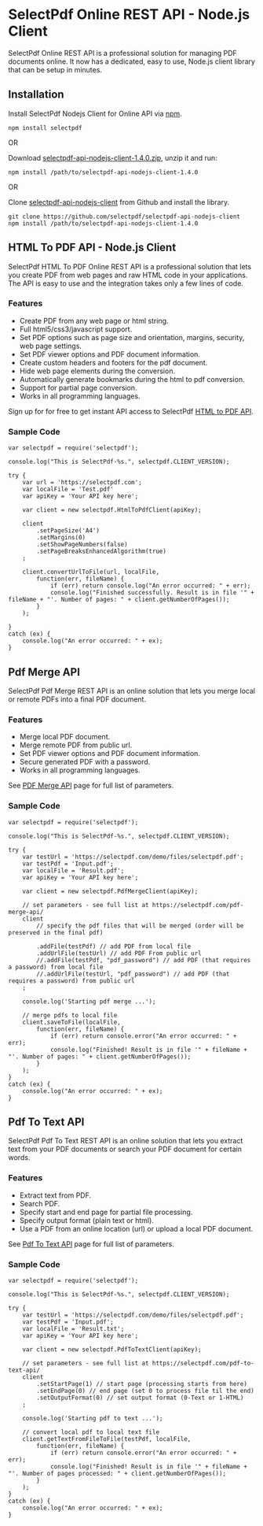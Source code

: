 # SelectPdf Online REST API - Node.js Client

SelectPdf Online REST API is a professional solution for managing PDF documents online. It now has a dedicated, easy to use, Node.js client library that can be setup in minutes.

## Installation

Install SelectPdf Nodejs Client for Online API via [npm](https://www.npmjs.com/package/selectpdf).

```
npm install selectpdf
```

OR

Download [selectpdf-api-nodejs-client-1.4.0.zip](https://github.com/selectpdf/selectpdf-api-nodejs-client/releases/download/1.4.0/selectpdf-api-nodejs-client-1.4.0.zip), unzip it and run:

```
npm install /path/to/selectpdf-api-nodejs-client-1.4.0
```

OR

Clone [selectpdf-api-nodejs-client](https://github.com/selectpdf/selectpdf-api-nodejs-client) from Github and install the library.

```
git clone https://github.com/selectpdf/selectpdf-api-nodejs-client
npm install /path/to/selectpdf-api-nodejs-client-1.4.0
```

## HTML To PDF API - Node.js Client

SelectPdf HTML To PDF Online REST API is a professional solution that lets you create PDF from web pages and raw HTML code in your applications. The API is easy to use and the integration takes only a few lines of code.

### Features

* Create PDF from any web page or html string.
* Full html5/css3/javascript support.
* Set PDF options such as page size and orientation, margins, security, web page settings.
* Set PDF viewer options and PDF document information.
* Create custom headers and footers for the pdf document.
* Hide web page elements during the conversion.
* Automatically generate bookmarks during the html to pdf conversion.
* Support for partial page conversion.
* Works in all programming languages.

Sign up for for free to get instant API access to SelectPdf [HTML to PDF API](https://selectpdf.com/html-to-pdf-api/).

### Sample Code

    var selectpdf = require('selectpdf');

    console.log("This is SelectPdf-%s.", selectpdf.CLIENT_VERSION);

    try {
        var url = 'https://selectpdf.com';
        var localFile = 'Test.pdf'
        var apiKey = 'Your API key here';

        var client = new selectpdf.HtmlToPdfClient(apiKey);

        client
            .setPageSize('A4')
            .setMargins(0)  
            .setShowPageNumbers(false)
            .setPageBreaksEnhancedAlgorithm(true)
        ;

        client.convertUrlToFile(url, localFile, 
            function(err, fileName) {
                if (err) return console.log("An error occurred: " + err);
                console.log("Finished successfully. Result is in file '" + fileName + "'. Number of pages: " + client.getNumberOfPages());
            }
        );

    }
    catch (ex) {
        console.log("An error occurred: " + ex);
    }

## Pdf Merge API

SelectPdf Pdf Merge REST API is an online solution that lets you merge local or remote PDFs into a final PDF document.

### Features

* Merge local PDF document.
* Merge remote PDF from public url.
* Set PDF viewer options and PDF document information.
* Secure generated PDF with a password.
* Works in all programming languages.

See [PDF Merge API](https://selectpdf.com/pdf-merge-api/) page for full list of parameters.

### Sample Code

    var selectpdf = require('selectpdf');

    console.log("This is SelectPdf-%s.", selectpdf.CLIENT_VERSION);

    try {
        var testUrl = 'https://selectpdf.com/demo/files/selectpdf.pdf';
        var testPdf = 'Input.pdf';
        var localFile = 'Result.pdf';
        var apiKey = 'Your API key here';

        var client = new selectpdf.PdfMergeClient(apiKey);

        // set parameters - see full list at https://selectpdf.com/pdf-merge-api/
        client
            // specify the pdf files that will be merged (order will be preserved in the final pdf)
            
            .addFile(testPdf) // add PDF from local file
            .addUrlFile(testUrl) // add PDF From public url
            //.addFile(testPdf, "pdf_password") // add PDF (that requires a password) from local file
            //.addUrlFile(testUrl, "pdf_password") // add PDF (that requires a password) from public url
        ;

        console.log('Starting pdf merge ...');

        // merge pdfs to local file
        client.saveToFile(localFile, 
            function(err, fileName) {
                if (err) return console.error("An error occurred: " + err);
                console.log("Finished! Result is in file '" + fileName + "'. Number of pages: " + client.getNumberOfPages());
            }
        );
    }
    catch (ex) {
        console.log("An error occurred: " + ex);
    }

## Pdf To Text API

SelectPdf Pdf To Text REST API is an online solution that lets you extract text from your PDF documents or search your PDF document for certain words.

### Features

* Extract text from PDF.
* Search PDF.
* Specify start and end page for partial file processing.
* Specify output format (plain text or html).
* Use a PDF from an online location (url) or upload a local PDF document.

See [Pdf To Text API](https://selectpdf.com/pdf-to-text-api/) page for full list of parameters.

### Sample Code

    var selectpdf = require('selectpdf');

    console.log("This is SelectPdf-%s.", selectpdf.CLIENT_VERSION);

    try {
        var testUrl = 'https://selectpdf.com/demo/files/selectpdf.pdf';
        var testPdf = 'Input.pdf';
        var localFile = 'Result.txt';
        var apiKey = 'Your API key here';

        var client = new selectpdf.PdfToTextClient(apiKey);

        // set parameters - see full list at https://selectpdf.com/pdf-to-text-api/
        client
            .setStartPage(1) // start page (processing starts from here)
            .setEndPage(0) // end page (set 0 to process file til the end)
            .setOutputFormat(0) // set output format (0-Text or 1-HTML)
        ;

        console.log('Starting pdf to text ...');

        // convert local pdf to local text file
        client.getTextFromFileToFile(testPdf, localFile, 
            function(err, fileName) {
                if (err) return console.error("An error occurred: " + err);
                console.log("Finished! Result is in file '" + fileName + "'. Number of pages processed: " + client.getNumberOfPages());
            }
        );
    }
    catch (ex) {
        console.log("An error occurred: " + ex);
    }
